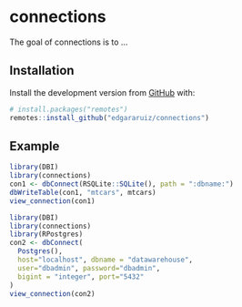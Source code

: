 
<!-- README.md is generated from README.Rmd. Please edit that file -->

# connections

<!-- badges: start -->

<!-- badges: end -->

The goal of connections is to …

## Installation

Install the development version from [GitHub](https://github.com/) with:

``` r
# install.packages("remotes")
remotes::install_github("edgararuiz/connections")
```

## Example

``` r
library(DBI)
library(connections)
con1 <- dbConnect(RSQLite::SQLite(), path = ":dbname:")
dbWriteTable(con1, "mtcars", mtcars)
view_connection(con1)
```

``` r
library(DBI)
library(connections)
library(RPostgres)
con2 <- dbConnect(
  Postgres(),
  host="localhost", dbname = "datawarehouse", 
  user="dbadmin", password="dbadmin",
  bigint = "integer", port="5432"
)
view_connection(con2)
```
